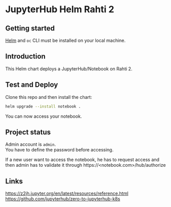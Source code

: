 # JupyterHub Helm Rahti 2



## Getting started
[Helm](helm.sh) and `oc` CLI must be installed on your local machine.

## Introduction
This Helm chart deploys a JupyterHub/Notebook on Rahti 2.

## Test and Deploy

Clone this repo and then install the chart:
```sh
helm upgrade --install notebook .
```

You can now access your notebook.

## Project status
Admin account is `admin`.  
You have to define the password before accessing.  

If a new user want to access the notebook, he has to request access and then admin has to validate it through https://<notebook.com>/hub/authorize

## Links
https://z2jh.jupyter.org/en/latest/resources/reference.html  
https://github.com/jupyterhub/zero-to-jupyterhub-k8s